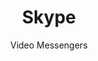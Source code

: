 ---
title: Skype
subtitle: Video Messengers
provider: microsoft
order: 
    - jami
    - jitsi-meet
---
